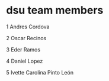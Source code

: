 # dsu team members

1 Andres Cordova

2 Oscar Recinos 

3 Eder Ramos

4 Daniel Lopez


5 Ivette Carolina Pinto León
